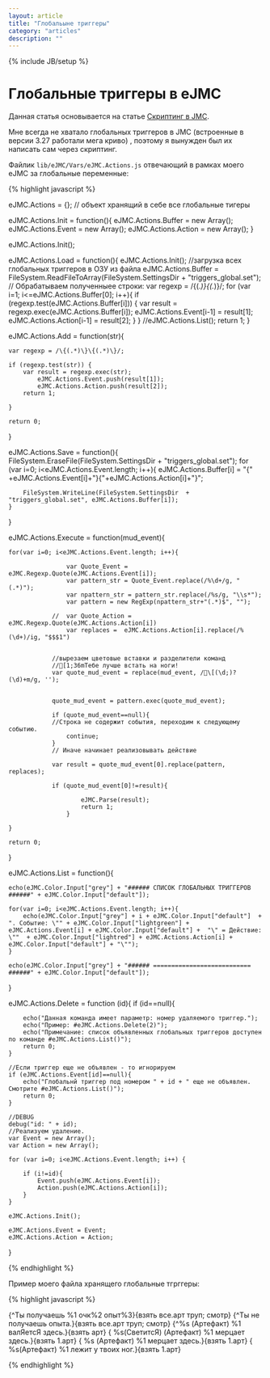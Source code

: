 ```yaml
---
layout: article
title: "Глобальыне триггеры"
category: "articles"
description: ""
---
```

{% include JB/setup %}

# Глобальные триггеры в eJMC

Данная статья основывается на статье [Скриптинг в JMC](http://nerevar.github.io/jmc/articles/jmc-scripts/).

Мне всегда не хватало глобальных триггеров в JMC (встроенные в версии 3.27 работали мега криво) , поэтому я вынужден был их написать сам через скриптинг.

Файлик `lib/eJMC/Vars/eJMC.Actions.js` отвечающий в рамках моего eJMC за глобальные переменные:

{% highlight javascript %}

eJMC.Actions = {}; // объект хранящий в себе все глобальные тигеры

eJMC.Actions.Init = function(){
	eJMC.Actions.Buffer = new Array();
	eJMC.Actions.Event = new Array();
	eJMC.Actions.Action = new Array();
}

eJMC.Actions.Init();

eJMC.Actions.Load = function(){
	eJMC.Actions.Init();
	//загрузка всех глобальных триггеров в ОЗУ из файла
	eJMC.Actions.Buffer = FileSystem.ReadFileToArray(FileSystem.SettingsDir  + "triggers_global.set");
	// Обрабатываем полученныее строки:
	var regexp = /\{(.*)\}\{(.*)\}/;
	for (var i=1; i<=eJMC.Actions.Buffer[0]; i++){
		if (regexp.test(eJMC.Actions.Buffer[i])) {
			var	result = regexp.exec(eJMC.Actions.Buffer[i]);
			eJMC.Actions.Event[i-1] = result[1];
			eJMC.Actions.Action[i-1] = result[2];
		}
	}
	//eJMC.Actions.List();
	return 1;
}
	

eJMC.Actions.Add = function(str){

	var regexp = /\{(.*)\}\{(.*)\}/;
	
	if (regexp.test(str)) {
		var	result = regexp.exec(str);
			eJMC.Actions.Event.push(result[1]);
			eJMC.Actions.Action.push(result[2]);
		return 1;
		
	}
		
	return 0;
}

eJMC.Actions.Save = function(){
	FileSystem.EraseFile(FileSystem.SettingsDir  + "triggers_global.set");
	for (var i=0; i<eJMC.Actions.Event.length; i++){
		eJMC.Actions.Buffer[i] = "{" +eJMC.Actions.Event[i]+"}{"+eJMC.Actions.Action[i]+"}";

		FileSystem.WriteLine(FileSystem.SettingsDir  + "triggers_global.set", eJMC.Actions.Buffer[i]);
	}
}


eJMC.Actions.Execute = function(mud_event){


	for(var i=0; i<eJMC.Actions.Event.length; i++){
	
					var Quote_Event = eJMC.Regexp.Quote(eJMC.Actions.Event[i]);
					var pattern_str = Quote_Event.replace(/%\d+/g, "(.*)");
					var	npattern_str = pattern_str.replace(/%s/g, "\\s*");
					var pattern = new RegExp(npattern_str+"(.*)$", "");
										
				//	var Quote_Action = eJMC.Regexp.Quote(eJMC.Actions.Action[i])
					var replaces =	eJMC.Actions.Action[i].replace(/%(\d+)/ig, "$$$1")
				
									
				//вырезаем цветовые вставки и разделители команд
				//[1;36mТебе лучше встать на ноги!
				var quote_mud_event = replace(mud_event, /\[(\d;)?(\d)+m/g, '');
				
			
				quote_mud_event = pattern.exec(quote_mud_event);
			
				if (quote_mud_event==null){
				//Строка не содержит события, переходим к следующему событию.
					continue;
				}
				// Иначе начинает реализовывать действие
				
				var result = quote_mud_event[0].replace(pattern, replaces);
				
				if (quote_mud_event[0]!=result){
												
						eJMC.Parse(result);
						return 1;
					}	
			
	}			
	
	return 0;					

}

eJMC.Actions.List = function(){


	echo(eJMC.Color.Input["grey"] + "###### СПИСОК ГЛОБАЛЬНЫХ ТРИГГЕРОВ ######" + eJMC.Color.Input["default"]);
	
	for(var i=0; i<eJMC.Actions.Event.length; i++){
		echo(eJMC.Color.Input["grey"] + i + eJMC.Color.Input["default"]  + ". Событие: \"" + eJMC.Color.Input["lightgreen"] + eJMC.Actions.Event[i] + eJMC.Color.Input["default"] +  "\" = Действие: \""  + eJMC.Color.Input["lightred"] + eJMC.Actions.Action[i] + eJMC.Color.Input["default"] + "\"");	
	}
	
	echo(eJMC.Color.Input["grey"] + "###### =========================== ######" + eJMC.Color.Input["default"]);
}

eJMC.Actions.Delete = function (id){
	if (id==null){
		
		echo("Данная команда имеет параметр: номер удаляемого триггер.");
		echo("Пример: #eJMC.Actions.Delete(2)");
		echo("Примечание: список объявленных глобальных триггеров доступен по команде #eJMC.Actions.List()");
		return 0;
	}
		
	//Если триггер еще не объявлен - то игнорируем
	if (eJMC.Actions.Event[id]==null){
		echo("Глобальнй триггер под номером " + id + " еще не объявлен. Смотрите #eJMC.Actions.List()");
		return 0;
	}
	
	//DEBUG
	debug("id: " + id);
	//Реализуем удаление.
	var Event = new Array();
	var Action = new Array();
	
	for (var i=0; i<eJMC.Actions.Event.length; i++) {
		
		if (i!=id){
			Event.push(eJMC.Actions.Event[i]);
			Action.push(eJMC.Actions.Action[i]);
		}
	}
	
	eJMC.Actions.Init();
	
	eJMC.Actions.Event = Event;
	eJMC.Actions.Action = Action;
		
}

{% endhighlight %}

Пример моего файла хранящего глобальные тгрггеры:

{% highlight javascript %}

{^Ты получаешь %1 очк%2 опыт%3}{взять все.арт труп; смотр}
{^Ты не получаешь опыта.}{взять все.арт труп; смотр}
{^%s     (Артефакт) %1 валЯетсЯ здесь.}{взять арт}
{ %s(СветитсЯ) (Артефакт) %1 мерцает здесь.}{взять 1.арт}
{ %s (Артефакт) %1 мерцает здесь.}{взять 1.арт}
{ %s(Артефакт) %1 лежит у твоих ног.}{взять 1.арт}

{% endhighlight %}
